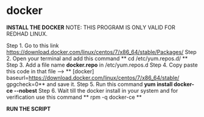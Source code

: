 # docker
**INSTALL THE DOCKER**
  NOTE: THIS PROGRAM IS ONLY VALID FOR REDHAD LINUX.
  
  Step 1. Go to this link https://download.docker.com/linux/centos/7/x86_64/stable/Packages/
  Step 2. Open your terminal and add this command ** cd /etc/yum.repos.d/ **
  Step 3. Add a file name **docker.repo** in /etc/yum.repos.d
  Step 4. Copy paste this code in that file -->
          ** [docker]
             baseurl=https://download.docker.com/linux/centos/7/x86_64/stable/
             gpgcheck=0**
          and save it.
  Step 5. Run this command **yum install docker-ce --nobest**
  Step 6. Wait till the docker install in your system and for verification use this command 
          ** rpm -q docker-ce **

**RUN THE SCRIPT**
  
